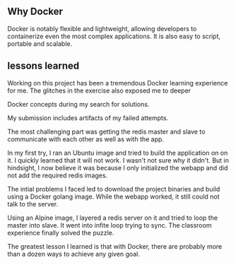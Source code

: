 ## Why Docker

Docker is notably flexible  and lightweight, allowing developers to containerize even the most complex applications. 
It is also easy to script, portable and scalable.
## lessons learned
  Working on this project has been a tremendous Docker learning experience for me. The glitches in the exercise also exposed me to deeper 
  
  Docker concepts during my search for solutions.

  My submission includes artifacts of my failed attempts. 

  The most challenging part was getting the redis master and slave to communicate with each other as well as with the app.

  In my first try, I ran an Ubuntu image and tried to build the application on on it. I quickly learned that it will not work. I wasn't not sure why it didn't. But in hindsight, I now believe it was because I only initialized the webapp and did not add the required redis images.

  The intial problems I faced led to download the project binaries and build using a Docker golang image. While the webapp worked, it still could not talk to the server. 

  Using an Alpine image, I layered a redis server on it and tried to loop the master into slave. It went into infite loop trying to sync.
The classroom experience finally solved the puzzle.

  The greatest lesson I learned is that with Docker, there are probably more than a dozen ways to achieve any given goal.
